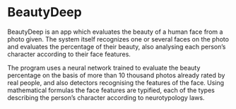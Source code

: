 # BeautyDeep

BeautyDeep is an app which evaluates the beauty of a human face from a photo given. The system itself recognizes one or several faces on the photo and evaluates the percentage of their beauty, also analysing each person’s character according to their face features. 

The program uses a neural network trained to evaluate the beauty percentage on the basis of more than 10 thousand photos already rated by real people, and also detectors recognising the features of the face. Using mathematical formulas the face features are typified, each of the types describing the person’s character according to neurotypology laws.
